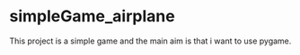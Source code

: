 # simpleGame_airplane

This project is a simple game and the main aim is that i want to use pygame. 
